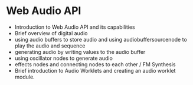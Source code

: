# Web Audio API

- Introduction to Web Audio API and its capabilities
- Brief overview of digital audio
- using audio buffers to store audio and using audiobuffersourcenode to play the audio and sequence
- generating audio by writing values to the audio buffer
- using oscillator nodes to generate audio
- effects nodes and connecting nodes to each other / FM Synthesis
- Brief introduction to Audio Worklets and creating an audio worklet module.

